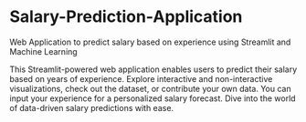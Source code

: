 # Salary-Prediction-Application
Web Application to predict salary based on experience using Streamlit and Machine Learning

This Streamlit-powered web application enables users to predict their salary based on years of experience. Explore interactive and non-interactive visualizations, check out the dataset, or contribute your own data. You can input your experience for a personalized salary forecast. 
Dive into the world of data-driven salary predictions with ease.
